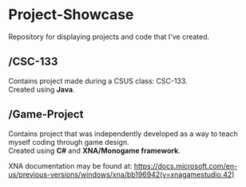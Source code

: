 # Project-Showcase
Repository for displaying projects and code that I've created.
## /CSC-133
Contains project made during a CSUS class: CSC-133.  
Created using **Java**.
## /Game-Project
Contains project that was independently developed as a way to teach myself coding through game design.  
Created using **C#** and **XNA/Monogame framework**.

XNA documentation may be found at: 
https://docs.microsoft.com/en-us/previous-versions/windows/xna/bb196942(v=xnagamestudio.42)
